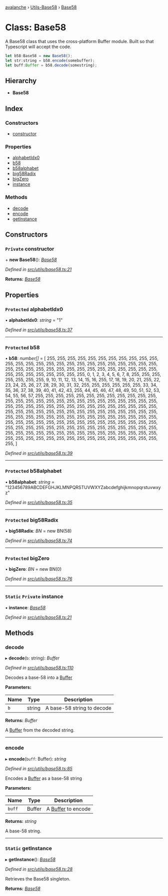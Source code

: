 [avalanche](../README.md) › [Utils-Base58](../modules/utils_base58.md) › [Base58](utils_base58.base58.md)

# Class: Base58

A Base58 class that uses the cross-platform Buffer module. Built so that Typescript
will accept the code.

```js
let b58:Base58 = new Base58();
let str:string = b58.encode(somebuffer);
let buff:Buffer = b58.decode(somestring);
```

## Hierarchy

* **Base58**

## Index

### Constructors

* [constructor](utils_base58.base58.md#private-constructor)

### Properties

* [alphabetIdx0](utils_base58.base58.md#protected-alphabetidx0)
* [b58](utils_base58.base58.md#protected-b58)
* [b58alphabet](utils_base58.base58.md#protected-b58alphabet)
* [big58Radix](utils_base58.base58.md#protected-big58radix)
* [bigZero](utils_base58.base58.md#protected-bigzero)
* [instance](utils_base58.base58.md#static-private-instance)

### Methods

* [decode](utils_base58.base58.md#decode)
* [encode](utils_base58.base58.md#encode)
* [getInstance](utils_base58.base58.md#static-getinstance)

## Constructors

### `Private` constructor

\+ **new Base58**(): *[Base58](utils_base58.base58.md)*

*Defined in [src/utils/base58.ts:21](https://github.com/ava-labs/avalanchejs/blob/cfff19f/src/utils/base58.ts#L21)*

**Returns:** *[Base58](utils_base58.base58.md)*

## Properties

### `Protected` alphabetIdx0

• **alphabetIdx0**: *string* = "1"

*Defined in [src/utils/base58.ts:37](https://github.com/ava-labs/avalanchejs/blob/cfff19f/src/utils/base58.ts#L37)*

___

### `Protected` b58

• **b58**: *number[]* = [
    255, 255, 255, 255, 255, 255, 255, 255,
    255, 255, 255, 255, 255, 255, 255, 255,
    255, 255, 255, 255, 255, 255, 255, 255,
    255, 255, 255, 255, 255, 255, 255, 255,
    255, 255, 255, 255, 255, 255, 255, 255,
    255, 255, 255, 255, 255, 255, 255, 255,
    255, 0, 1, 2, 3, 4, 5, 6,
    7, 8, 255, 255, 255, 255, 255, 255,
    255, 9, 10, 11, 12, 13, 14, 15,
    16, 255, 17, 18, 19, 20, 21, 255,
    22, 23, 24, 25, 26, 27, 28, 29,
    30, 31, 32, 255, 255, 255, 255, 255,
    255, 33, 34, 35, 36, 37, 38, 39,
    40, 41, 42, 43, 255, 44, 45, 46,
    47, 48, 49, 50, 51, 52, 53, 54,
    55, 56, 57, 255, 255, 255, 255, 255,
    255, 255, 255, 255, 255, 255, 255, 255,
    255, 255, 255, 255, 255, 255, 255, 255,
    255, 255, 255, 255, 255, 255, 255, 255,
    255, 255, 255, 255, 255, 255, 255, 255,
    255, 255, 255, 255, 255, 255, 255, 255,
    255, 255, 255, 255, 255, 255, 255, 255,
    255, 255, 255, 255, 255, 255, 255, 255,
    255, 255, 255, 255, 255, 255, 255, 255,
    255, 255, 255, 255, 255, 255, 255, 255,
    255, 255, 255, 255, 255, 255, 255, 255,
    255, 255, 255, 255, 255, 255, 255, 255,
    255, 255, 255, 255, 255, 255, 255, 255,
    255, 255, 255, 255, 255, 255, 255, 255,
    255, 255, 255, 255, 255, 255, 255, 255,
    255, 255, 255, 255, 255, 255, 255, 255,
    255, 255, 255, 255, 255, 255, 255, 255,
  ]

*Defined in [src/utils/base58.ts:39](https://github.com/ava-labs/avalanchejs/blob/cfff19f/src/utils/base58.ts#L39)*

___

### `Protected` b58alphabet

• **b58alphabet**: *string* = "123456789ABCDEFGHJKLMNPQRSTUVWXYZabcdefghijkmnopqrstuvwxyz"

*Defined in [src/utils/base58.ts:35](https://github.com/ava-labs/avalanchejs/blob/cfff19f/src/utils/base58.ts#L35)*

___

### `Protected` big58Radix

• **big58Radix**: *BN* = new BN(58)

*Defined in [src/utils/base58.ts:74](https://github.com/ava-labs/avalanchejs/blob/cfff19f/src/utils/base58.ts#L74)*

___

### `Protected` bigZero

• **bigZero**: *BN* = new BN(0)

*Defined in [src/utils/base58.ts:76](https://github.com/ava-labs/avalanchejs/blob/cfff19f/src/utils/base58.ts#L76)*

___

### `Static` `Private` instance

▪ **instance**: *[Base58](utils_base58.base58.md)*

*Defined in [src/utils/base58.ts:21](https://github.com/ava-labs/avalanchejs/blob/cfff19f/src/utils/base58.ts#L21)*

## Methods

###  decode

▸ **decode**(`b`: string): *Buffer*

*Defined in [src/utils/base58.ts:110](https://github.com/ava-labs/avalanchejs/blob/cfff19f/src/utils/base58.ts#L110)*

Decodes a base-58 into a [Buffer](https://github.com/feross/buffer)

**Parameters:**

Name | Type | Description |
------ | ------ | ------ |
`b` | string | A base-58 string to decode  |

**Returns:** *Buffer*

A [Buffer](https://github.com/feross/buffer) from the decoded string.

___

###  encode

▸ **encode**(`buff`: Buffer): *string*

*Defined in [src/utils/base58.ts:85](https://github.com/ava-labs/avalanchejs/blob/cfff19f/src/utils/base58.ts#L85)*

Encodes a [Buffer](https://github.com/feross/buffer) as a base-58 string

**Parameters:**

Name | Type | Description |
------ | ------ | ------ |
`buff` | Buffer | A [Buffer](https://github.com/feross/buffer) to encode  |

**Returns:** *string*

A base-58 string.

___

### `Static` getInstance

▸ **getInstance**(): *[Base58](utils_base58.base58.md)*

*Defined in [src/utils/base58.ts:28](https://github.com/ava-labs/avalanchejs/blob/cfff19f/src/utils/base58.ts#L28)*

Retrieves the Base58 singleton.

**Returns:** *[Base58](utils_base58.base58.md)*
